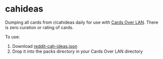 # cahideas

Dumping all cards from r/cahideas daily for use with [Cards Over LAN](https://github.com/TheBerkin/cards-over-lan). There is zero curation or rating of cards.

To use:
1. Download [reddit-cah-ideas.json](https://raw.githubusercontent.com/mautobu/cahideas/main/reddit-cah-ideas.json)
1. Drop it into the packs directory in your Cards Over LAN directory
